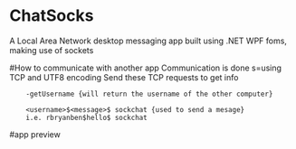 # ChatSocks
A Local Area Network desktop messaging app built using .NET WPF foms, making use of sockets 

#How to communicate with another app
Communication is done s=using TCP and UTF8 encoding 
Send these TCP requests to get info 

        -getUsername {will return the username of the other computer}
        
        <username>$<message>$ sockchat {used to send a mesage} 
        i.e. rbryanben$hello$ sockchat
        
 #app preview
 
